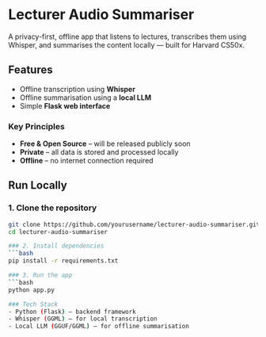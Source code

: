 # Lecturer Audio Summariser

A privacy-first, offline app that listens to lectures, transcribes them using Whisper, and summarises the content locally — built for Harvard CS50x.

## Features

- Offline transcription using **Whisper**
- Offline summarisation using a **local LLM**
- Simple **Flask web interface**

### Key Principles
- **Free & Open Source** – will be released publicly soon  
- **Private** – all data is stored and processed locally  
- **Offline** – no internet connection required  

## Run Locally

### 1. Clone the repository
```bash
git clone https://github.com/yourusername/lecturer-audio-summariser.git
cd lecturer-audio-summariser

### 2. Install dependencies
```bash
pip install -r requirements.txt

### 3. Run the app
```bash
python app.py

### Tech Stack
- Python (Flask) – backend framework
- Whisper (GGML) – for local transcription
- Local LLM (GGUF/GGML) – for offline summarisation

